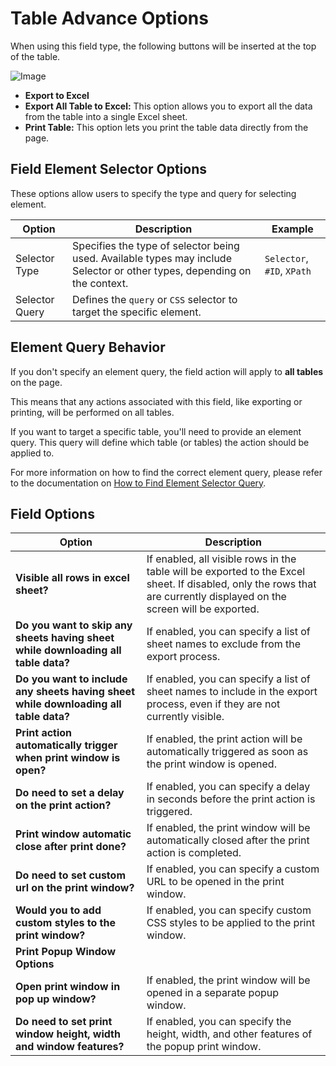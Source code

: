 # Table Advance Options

When using this field type, the following buttons will be inserted at the top of the table.

<img src="/image/table-advance-options-01.png" alt="Image">

- **Export to Excel**
- **Export All Table to Excel:** This option allows you to export all the data from the table into a single Excel sheet.
- **Print Table:** This option lets you print the table data directly from the page.

## Field Element Selector Options

These options allow users to specify the type and query for selecting element.

| Option         | Description                                                                                                               | Example                    |
| -------------- | ------------------------------------------------------------------------------------------------------------------------- | -------------------------- |
| Selector Type  | Specifies the type of selector being used. Available types may include Selector or other types, depending on the context. | `Selector`, `#ID`, `XPath` |
| Selector Query | Defines the `query` or `CSS` selector to target the specific element.                                                     |                            |

## Element Query Behavior

If you don't specify an element query, the field action will apply to **all tables** on the page.

This means that any actions associated with this field, like exporting or printing, will be performed on all tables.

If you want to target a specific table, you'll need to provide an element query. This query will define which table (or tables) the action should be applied to.

For more information on how to find the correct element query, please refer to the documentation on [How to Find Element Selector Query](/documentation/locate-element).

## Field Options

| Option                                                                               | Description                                                                                                                                                            |
| ------------------------------------------------------------------------------------ | ---------------------------------------------------------------------------------------------------------------------------------------------------------------------- |
| **Visible all rows in excel sheet?**                                                 | If enabled, all visible rows in the table will be exported to the Excel sheet. If disabled, only the rows that are currently displayed on the screen will be exported. |
| **Do you want to skip any sheets having sheet while downloading all table data?**    | If enabled, you can specify a list of sheet names to exclude from the export process.                                                                                  |
| **Do you want to include any sheets having sheet while downloading all table data?** | If enabled, you can specify a list of sheet names to include in the export process, even if they are not currently visible.                                            |
| **Print action automatically trigger when print window is open?**                    | If enabled, the print action will be automatically triggered as soon as the print window is opened.                                                                    |
| **Do need to set a delay on the print action?**                                      | If enabled, you can specify a delay in seconds before the print action is triggered.                                                                                   |
| **Print window automatic close after print done?**                                   | If enabled, the print window will be automatically closed after the print action is completed.                                                                         |
| **Do need to set custom url on the print window?**                                   | If enabled, you can specify a custom URL to be opened in the print window.                                                                                             |
| **Would you to add custom styles to the print window?**                              | If enabled, you can specify custom CSS styles to be applied to the print window.                                                                                       |
| **Print Popup Window Options**                                                       |                                                                                                                                                                        |
| **Open print window in pop up window?**                                              | If enabled, the print window will be opened in a separate popup window.                                                                                                |
| **Do need to set print window height, width and window features?**                   | If enabled, you can specify the height, width, and other features of the popup print window.                                                                           |
